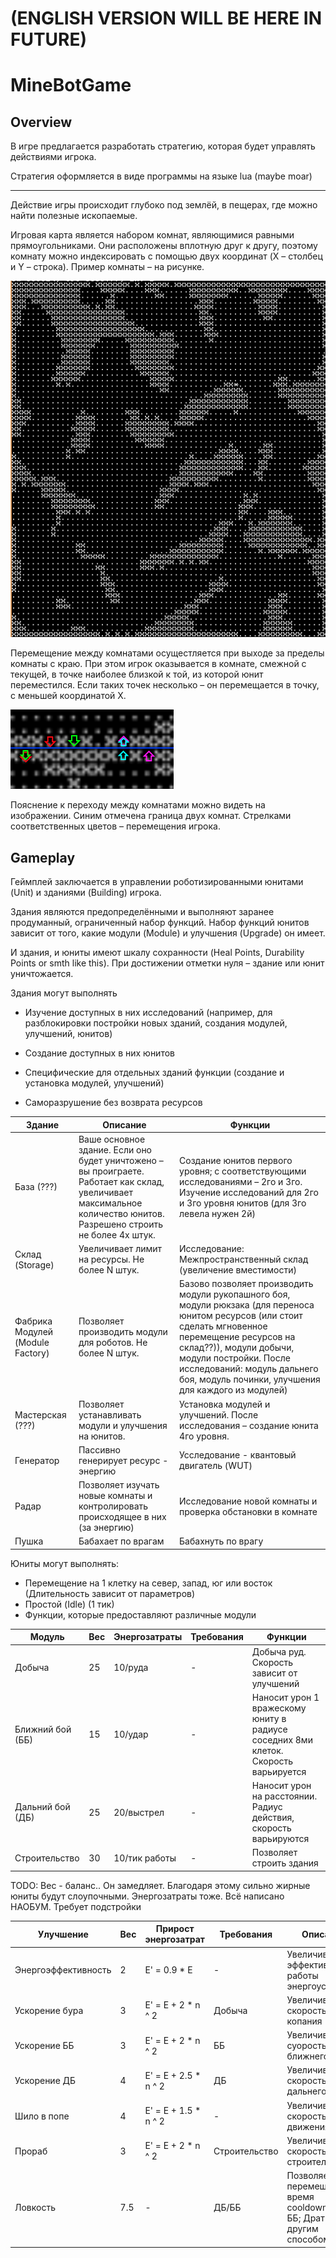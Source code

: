 (ENGLISH VERSION WILL BE HERE IN FUTURE)
========================================

# MineBotGame

## Overview

В игре предлагается разработать стратегию, которая будет управлять действиями игрока.

Стратегия оформляется в виде программы на языке lua (maybe moar)

---------------------------------------------------------

Действие игры происходит глубоко под землёй, в пещерах, где можно найти полезные ископаемые.

Игровая карта является набором комнат, являющимися равными прямоугольниками. Они расположены вплотную друг к другу, поэтому комнату можно индексировать с помощью двух координат (X – столбец и Y – строка). Пример комнаты – на рисунке.

![Room Sample](media/image1.png)

Перемещение между комнатами осущестляется при выходе за пределы комнаты с краю. При этом игрок оказывается в комнате, смежной с текущей, в точке наиболее близкой к той, из которой юнит переместился. Если таких точек несколько – он перемещается в точку, с меньшей координатой X.

![Room moving](media/image2.png)

Пояснение к переходу между комнатами можно видеть на изображении. Синим отмечена граница двух комнат. Стрелками соответственных цветов – перемещения игрока.

## Gameplay

Геймплей заключается в управлении роботизированными юнитами (Unit) и зданиями (Building) игрока.

Здания являются предопределёнными и выполняют заранее продуманный, ограниченный набор функций. Набор функций юнитов зависит от того, какие модули (Module) и улучшения (Upgrade) он имеет.

И здания, и юниты имеют шкалу сохранности (Heal Points, Durability Points or smth like this). При достижении отметки нуля – здание или юнит уничтожается.

Здания могут выполнять

- Изучение доступных в них исследований (например, для разблокировки
    постройки новых зданий, создания модулей, улучшений, юнитов)

- Создание доступных в них юнитов

- Специфические для отдельных зданий функции (создание и установка
    модулей, улучшений)
- Саморазрушение без возврата ресурсов  


Здание                           | Описание | Функции
---------------------------------|----------|--------
База (???)                       | Ваше основное здание. Если оно будет уничтожено – вы проиграете. Работает как склад, увеличивает максимальное количество юнитов. Разрешено строить не более 4х штук. | Создание юнитов первого уровня; с соответствующими исследованиями – 2го и 3го. Изучение исследований для 2го и 3го уровня юнитов (для 3го левела нужен 2й)
Склад (Storage)                  | Увеличивает лимит на ресурсы. Не более N штук. |Исследование: Межпространственный склад (увеличение вместимости)
Фабрика Модулей (Module Factory) | Позволяет производить модули для роботов. Не более N штук. | Базово позволяет производить модули рукопашного боя, модули рюкзака (для переноса юнитом ресурсов (или стоит сделать мгновенное перемещение ресурсов на склад??)), модули добычи, модули постройки. После исследований: модуль дальнего боя, модуль починки, улучшения для каждого из модулей)
Мастерская (???)                 | Позволяет устанавливать модули и улучшения на юнитов. | Установка модулей и улучшений. После исследования – создание юнита 4го уровня. 
Генератор                        | Пассивно генерирует ресурс - энергию | Усследование - квантовый двигатель (WUT)
Радар                            | Позволяет изучать новые комнаты и контролировать происходящее в них (за энергию) | Исследование новой комнаты и проверка обстановки в комнате
Пушка                            | Бабахает по врагам | Бабахнуть по врагу

Юниты могут выполнять:
- Перемещение на 1 клетку на север, запад, юг или восток (Длительность зависит от параметров)
- Простой (Idle) (1 тик)
- Функции, которые предоставляют различные модули

Модуль           | Вес | Энергозатраты | Требования | Функции
-----------------|-----|---------------|------------|--------
Добыча           | 25  | 10/руда       | -          | Добыча руд. Скорость зависит от улучшений
Ближний бой (ББ) | 15  | 10/удар       | -          | Наносит урон 1 вражескому юниту в радиусе соседних 8ми клеток. Скорость варьируется
Дальний бой (ДБ) | 25  | 20/выстрел    | -          | Наносит урон на расстоянии. Радиус действия, скорость варьируются
Строительство    | 30  | 10/тик работы | -          | Позволяет строить здания

TODO: Вес - баланс.. Он замедляет. Благодаря этому сильно жирные юниты будут слоупочными. Энергозатраты тоже. Всё написано НАОБУМ. Требует подстройки

Улучшение           | Вес | Прирост энергозатрат | Требования    | Описание
--------------------|-----|----------------------|---------------|---------
Энергоэффективность | 2   | E' = 0.9 * E         | -             | Увеличивает эффективность работы энергоустановок
Ускорение бура      | 3   | E' = E + 2 * n ^ 2   | Добыча        | Увеличивает скорость копания
Ускорение ББ        | 3   | E' = E + 2 * n ^ 2   | ББ            | Увеличивает суорость ближнего боя
Ускорение ДБ        | 4   | E' = E + 2.5 * n ^ 2 | ДБ            | Увеличивает скорость дальнего боя
Шило в попе         | 4   | E' = E + 1.5 * n ^ 2 | -             | Увеличивает скорость движения
Прораб              | 3   | E' = E + 2 * n ^ 2   | Строительство | Увеличивает скорость строительства
Ловкость            | 7.5 | -                    | ДБ/ББ         | Позволяет перемещатся во время cooldown'a ДБ и ББ; Драться другим способом

